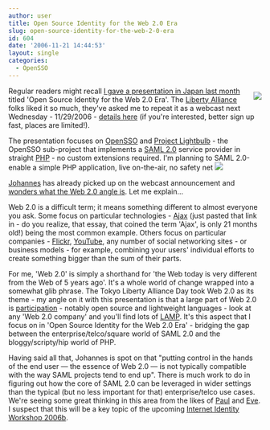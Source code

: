 ```yaml
---
author: user
title: Open Source Identity for the Web 2.0 Era
slug: open-source-identity-for-the-web-2-0-era
id: 604
date: '2006-11-21 14:44:53'
layout: single
categories:
  - OpenSSO
---
```


[<span style="margin-bottom: 10px; margin-top: 10px; float: right;">![](http://projectliberty.org/design/liberty/images/libertylogo.jpg)</span>](http://projectliberty.org/news_events/events/open_source_identity_for_the_web_2_0_era)

Regular readers might recall [I gave a presentation in Japan last month](http://blogs.sun.com/superpat/entry/liberty_alliance_day_tokyo_oct) titled 'Open Source Identity for the Web 2.0 Era'. The [Liberty Alliance](http://projectliberty.org/) folks liked it so much, they've asked me to repeat it as a webcast next Wednesday - 11/29/2006 - [details here](http://projectliberty.org/news_events/events/open_source_identity_for_the_web_2_0_era) (if you're interested, better sign up fast, places are limited!).

The presentation focuses on [OpenSSO](https://opensso.dev.java.net/) and [Project Lightbulb](http://blogs.sun.com/superpat/entry/switching_on_the_lightbulb) - the OpenSSO sub-project that implements a [SAML 2.0](http://www.oasis-open.org/committees/tc_home.php?wg_abbrev=security#samlv20) service provider in straight [PHP](http://php.net) - no custom extensions required. I'm planning to SAML 2.0-enable a simple PHP application, live on-the-air, no safety net ![](http://blogs.sun.com/images/smileys/surprised.gif)

[Johannes](http://netmesh.info/jernst) has already picked up on the webcast announcement and [wonders what the Web 2.0 angle is](http://netmesh.info/jernst/Comments/pat-patterson-opensso-webcast.html). Let me explain...

Web 2.0 is a difficult term; it means something different to almost everyone you ask. Some focus on particular technologies - [Ajax](http://www.adaptivepath.com/publications/essays/archives/000385.php) (just pasted that link in - do you realize, that essay, that coined the term 'Ajax', is only 21 months old!) being the most common example. Others focus on particular companies - [Flickr](http://flickr.com), [YouTube](http://youtube.com), any number of social networking sites - or business models - for example, combining your users' individual efforts to create something bigger than the sum of their parts.

For me, 'Web 2.0' is simply a shorthand for 'the Web today is very different from the Web of 5 years ago'. It's a whole world of change wrapped into a somewhat glib phrase. The Tokyo Liberty Alliance Day took Web 2.0 as its theme - my angle on it with this presentation is that a large part of Web 2.0 is [participation](http://blogs.sun.com/superpat/entry/not_just_a_spectator_sport) - notably open source and lightweight languages - look at any 'Web 2.0 company' and you'll find lots of [LAMP](http://en.wikipedia.org/wiki/LAMP_(software_bundle)). It's this aspect that I focus on in 'Open Source Identity for the Web 2.0 Era' - bridging the gap between the enterprise/telco/square world of SAML 2.0 and the bloggy/scripty/hip world of PHP.

Having said all that, Johannes is spot on that "putting control in the hands of the end user — the essence of Web 2.0 — is not typically compatible with the way SAML projects tend to end up". There is much work to do in figuring out how the core of SAML 2.0 can be leveraged in wider settings than the typical (but no less important for that) enterprise/telco use cases. We're seeing some great thinking in this area from the likes of [Paul](http://connectid.blogspot.com/) and [Eve](http://www.xmlgrrl.com/blog/). I suspect that this will be a key topic of the upcoming [Internet Identity Workshop 2006b](http://www.windley.com/events/iiw2006b/announcement).